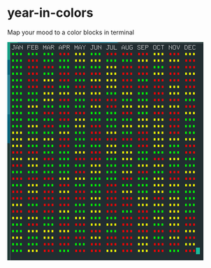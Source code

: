 # year-in-colors
Map your mood to a color blocks in terminal

![Screenshot](2018-12-29-234343_1920x1080_scrot.png)

